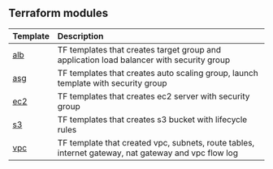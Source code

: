 ## Terraform modules

| Template    | Description     |
| :--- | :--- | 
|[alb](https://github.com/nazy67/tf_modules/tree/main/alb)    |TF templates that creates target group and application load balancer with security group    |
|[asg](https://github.com/nazy67/tf_modules/tree/main/asg)    |TF templates that creates auto scaling group, launch template with security group     |
|[ec2](https://github.com/nazy67/tf_modules/tree/main/ec2)    |TF templates that creates ec2 server with security group    |
|[s3](https://github.com/nazy67/tf_modules/tree/main/s3)     |TF templates that creates s3 bucket with lifecycle rules    |
|[vpc](https://github.com/nazy67/tf_modules/tree/main/vpc)     |TF template that created vpc, subnets, route tables, internet gateway, nat gateway and vpc flow log   |
